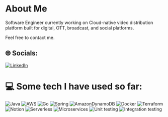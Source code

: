 # About Me
Software Engineer currently working on Cloud-native video distribution platform built for digital, OTT, broadcast, and social platforms.
<p></p>
Feel free to contact me.

## 🌐 Socials:
[![LinkedIn](https://img.shields.io/badge/LinkedIn-%230077B5.svg?logo=linkedin&logoColor=white)](https://linkedin.com/in/linkedin.com/in/rjzeka/) 

# 💻 Some tech I have used so far:
![Java](https://img.shields.io/badge/Java-ED8B00?style=for-the-badge&logo=openjdk&logoColor=white) ![AWS](https://img.shields.io/badge/Amazon_AWS-232F3E?style=for-the-badge&logo=amazon-aws&logoColor=white) ![Go](https://img.shields.io/badge/go-%2300ADD8.svg?style=for-the-badge&logo=go&logoColor=white) ![Spring](https://img.shields.io/badge/spring-%236DB33F.svg?style=for-the-badge&logo=spring&logoColor=white) ![AmazonDynamoDB](https://img.shields.io/badge/Amazon%20DynamoDB-4053D6?style=for-the-badge&logo=Amazon%20DynamoDB&logoColor=white) ![Docker](https://img.shields.io/badge/docker-%230db7ed.svg?style=for-the-badge&logo=docker&logoColor=white) ![Terraform](https://img.shields.io/badge/terraform-%235835CC.svg?style=for-the-badge&logo=terraform&logoColor=white) ![Notion](https://img.shields.io/badge/Notion-%23000000.svg?style=for-the-badge&logo=notion&logoColor=white) ![Serverless](https://img.shields.io/badge/Serverless-%23000000.svg?style=for-the-badge&logo=serverless&logoColor=red) ![Microservices](https://img.shields.io/badge/Microservices-%23000000.svg?style=for-the-badge&logo=serverless&logoColor=red) ![Unit testing](https://img.shields.io/badge/Unit_Testing-25A162.svg?style=for-the-badge&logo=&logoColor=white) ![Integration testing](https://img.shields.io/badge/Integration_testing-25A162.svg?style=for-the-badge&logo=&logoColor=white)
